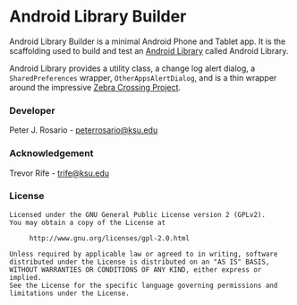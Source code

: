 # Android Library Builder

Android Library Builder is a minimal Android Phone and Tablet app.  It is the scaffolding used to build and test an [Android Library](https://developer.android.com/studio/projects/android-library.html) called Android Library.

Android Library provides a utility class, a change log alert dialog, a `SharedPreferences` wrapper, `OtherAppsAlertDialog`, and is a thin wrapper around the impressive [Zebra Crossing Project](https://github.com/zxing/zxing).

### Developer
Peter J. Rosario - [peterrosario@ksu.edu](mailto:peterrosario@ksu.edu)

### Acknowledgement
Trevor Rife - [trife@ksu.edu](mailto:trife@ksu.edu)

### License
```text
Licensed under the GNU General Public License version 2 (GPLv2).
You may obtain a copy of the License at

     http://www.gnu.org/licenses/gpl-2.0.html

Unless required by applicable law or agreed to in writing, software
distributed under the License is distributed on an "AS IS" BASIS,
WITHOUT WARRANTIES OR CONDITIONS OF ANY KIND, either express or implied.
See the License for the specific language governing permissions and
limitations under the License.
```
